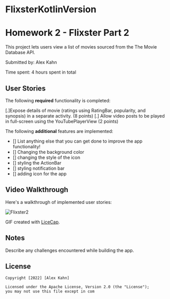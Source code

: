 # FlixsterKotlinVersion

# Homework 2 - Flixster Part 2

This project lets users view a list of movies sourced from the The Movie Database API.

Submitted by: Alex Kahn

Time spent: 4 hours spent in total

## User Stories

The following **required** functionality is completed:

[.]Expose details of movie (ratings using RatingBar, popularity, and synopsis) in a separate activity. (8 points)
[.] Allow video posts to be played in full-screen using the YouTubePlayerView (2 points)

The following **additional** features are implemented:

* [] List anything else that you can get done to improve the app functionality!
* [] Changing the background color
* [] changing the style of the icon
* [] styling the ActionBar
* [] styling notification bar
* [] adding icon for the app

## Video Walkthrough

Here's a walkthrough of implemented user stories:

![Flixster2](https://user-images.githubusercontent.com/98711133/192414278-e8631991-69ce-4383-b1d6-ef87b1e5cf94.gif)


GIF created with [LiceCap](http://www.cockos.com/licecap/).

## Notes

Describe any challenges encountered while building the app.

## License

    Copyright [2022] [Alex Kahn]

    Licensed under the Apache License, Version 2.0 (the "License");
    you may not use this file except in com
